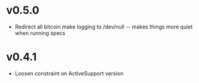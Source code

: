 # v0.5.0

- Redirect all bitcoin make logging to /dev/null -- makes things more quiet when running specs

# v0.4.1

- Loosen constraint on ActiveSupport version
